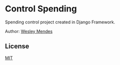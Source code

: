 <!-- <p align="center">
   <a href="https://github.com/WesGtoX/project_name">
     <img src="#" alt="" title="" width="500px">
   </a>
</p>
<p align="center">
    <a href="https://app.netlify.com/sites/XXXXXXXXXX/deploys" alt="Netlify Status">
        <img src="https://api.netlify.com/api/v1/badges/XXXXX_ID_HASH_XXXXX/deploy-status" />
    </a>
</p>

----------------- -->

# Control Spending

Spending control project created in Django Framework.

Author: [Wesley Mendes](https://github.com/WesGtoX)

## License

[MIT](LICENSE)